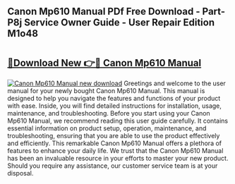 ## Canon Mp610 Manual PDf Free Download - Part-P8j Service Owner Guide - User Repair Edition M1o48

# <h2><a href="http://cf2994.oget.top/?id=Canon+Mp610+Manual">🔗Download New 👉🔴 Canon Mp610 Manual</a></h2>

[![Canon Mp610 Manual new download](https://i.imgur.com/5g1atiW.png)](http://cf2994.oget.top/?id=Canon+Mp610+Manual)
Greetings and welcome to the user manual for your newly bought Canon Mp610 Manual. This manual is designed to help you navigate the features and functions of your product with ease. Inside, you will find detailed instructions for installation, usage, maintenance, and troubleshooting. Before you start using your Canon Mp610 Manual, we recommend reading this user guide carefully. It contains essential information on product setup, operation, maintenance, and troubleshooting, ensuring that you are able to use the product effectively and efficiently. This remarkable Canon Mp610 Manual offers a plethora of features to enhance your daily life. We trust that the Canon Mp610 Manual has been an invaluable resource in your efforts to master your new product. Should you require any assistance, our customer service team is at your disposal.
